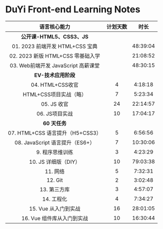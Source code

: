 # DuYi Front-end Learning Notes




|          **语言核心能力**           | **计划天数** | **时长** |
| :---------------------------------: | :----------: | :------: |
|     **公开课-HTML5、CSS3、JS**      |              |          |
|   01. 2023 前端开发 HTML+CSS 宝典   |              | 48:39:04 |
|  02. 2023 新版 HTML+CSS 零基础入学  |              | 21:08:52 |
| 03. Web前端开发 JavaScript 高薪课堂 |              | 48:30:15 |
|         **EV-技术应用阶段**         |              |          |
|          04. HTML+CSS收官           |      4       | 4:18:18  |
|       HTML+CSS项目实战（略）        |      7       | 5:23:34  |
|             05. JS 收官             |      24      | 22:14:57 |
|           06. JS项目实战            |      10      | 17:04:17 |
|            **60 天任务**            |              |          |
|  07. HTML+CSS 语言提升（H5+CSS3）   |      5       | 6:56:56  |
|   08. JavaScript 语言提升（ES6+）   |      7       | 10:30:06 |
|           9. 程序思维训练           |      3       | 4:23:29  |
|        10. JS 详细版（DIY）         |      10      | 79:03:38 |
|              11. 网络               |      5       | 7:32:31  |
|               12. Git               |      2       | 3:02:48  |
|            13. 第三方库             |      3       | 4:57:07  |
|             14. 工程化              |      4       | 7:34:27  |
|        15. Vue 从入门到实战         |      16      | 28:01:05 |
|     16. Vue 组件库从入门到实战      |      10      | 16:30:44 |

